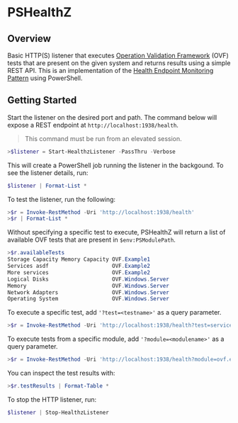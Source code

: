 
# PSHealthZ

## Overview

Basic HTTP(S) listener that executes [Operation Validation Framework](https://github.com/PowerShell/Operation-Validation-Framework) (OVF) tests that are present on the given system and returns results using a simple REST API.
This is an implementation of the [Health Endpoint Monitoring Pattern](https://msdn.microsoft.com/en-us/library/dn589789.aspx) using PowerShell.

## Getting Started

Start the listener on the desired port and path. The command below will expose a REST endpoint at ```http://localhost:1938/health```.

>This command must be run from an elevated session.

```powershell
>$listener = Start-HealthzListener -PassThru -Verbose
```

This will create a PowerShell job running the listener in the backgound. To see the listener details, run:

```powershell
$listener | Format-List *
```

To test the listener, run the following:

```powershell
>$r = Invoke-RestMethod -Uri 'http://localhost:1938/health'
>$r | Format-List *
```

Without specifying a specific test to execute, PSHealthZ will return a list of available OVF tests that are present in `$env:PSModulePath`.

```powershell
>$r.availableTests
Storage Capacity Memory Capacity OVF.Example1
Services asdf                    OVF.Example2
More services                    OVF.Example2
Logical Disks                    OVF.Windows.Server
Memory                           OVF.Windows.Server
Network Adapters                 OVF.Windows.Server
Operating System                 OVF.Windows.Server
```

To execute a specific test, add `'?test=<testname>'` as a query parameter.

```powershell
>$r = Invoke-RestMethod -Uri 'http://localhost:1938/health?test=services'
```

To execute tests from a specific module, add `'?module=<modulename>'` as a query parameter.

```powershell
>$r = Invoke-RestMethod -Uri 'http://localhost:1938/health?module=ovf.example1'
```

You can inspect the test results with:

```powershell
>$r.testResults | Format-Table *
```

To stop the HTTP listener, run:

```powershell
$listener | Stop-HealthzListener
```
